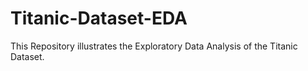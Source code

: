 # Titanic-Dataset-EDA
This Repository illustrates the Exploratory Data Analysis of the Titanic Dataset.
